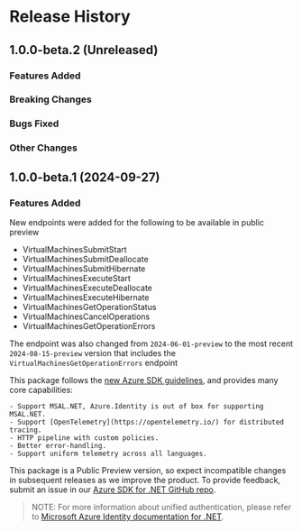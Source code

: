# Release History

## 1.0.0-beta.2 (Unreleased)

### Features Added

### Breaking Changes

### Bugs Fixed

### Other Changes

## 1.0.0-beta.1 (2024-09-27)

### Features Added

New endpoints were added for the following to be available in public preview
- VirtualMachinesSubmitStart
- VirtualMachinesSubmitDeallocate
- VirtualMachinesSubmitHibernate
- VirtualMachinesExecuteStart
- VirtualMachinesExecuteDeallocate
- VirtualMachinesExecuteHibernate
- VirtualMachinesGetOperationStatus
- VirtualMachinesCancelOperations
- VirtualMachinesGetOperationErrors

The endpoint was also changed from `2024-06-01-preview` to the most recent `2024-08-15-preview` version that includes the `VirtualMachinesGetOperationErrors` endpoint

This package follows the [new Azure SDK guidelines](https://azure.github.io/azure-sdk/general_introduction.html), and provides many core capabilities:

    - Support MSAL.NET, Azure.Identity is out of box for supporting MSAL.NET.
    - Support [OpenTelemetry](https://opentelemetry.io/) for distributed tracing.
    - HTTP pipeline with custom policies.
    - Better error-handling.
    - Support uniform telemetry across all languages.

This package is a Public Preview version, so expect incompatible changes in subsequent releases as we improve the product. To provide feedback, submit an issue in our [Azure SDK for .NET GitHub repo](https://github.com/Azure/azure-sdk-for-net/issues).

> NOTE: For more information about unified authentication, please refer to [Microsoft Azure Identity documentation for .NET](https://docs.microsoft.com//dotnet/api/overview/azure/identity-readme?view=azure-dotnet).
